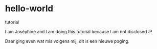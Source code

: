 # hello-world
tutorial

I am Joséphine and I am doing this tutorial because I am not disclosed :P


Daar ging even wat mis volgens mij; dit is een nieuwe poging. 

